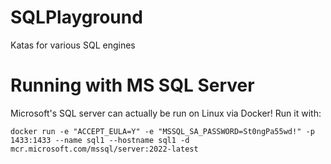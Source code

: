 # SQLPlayground
Katas for various SQL engines

# Running with MS SQL Server

Microsoft's SQL server can actually be run on Linux via Docker! Run it with:

`docker run -e "ACCEPT_EULA=Y" -e "MSSQL_SA_PASSWORD=St0ngPa55wd!" -p 1433:1433 --name sql1 --hostname sql1 -d mcr.microsoft.com/mssql/server:2022-latest`